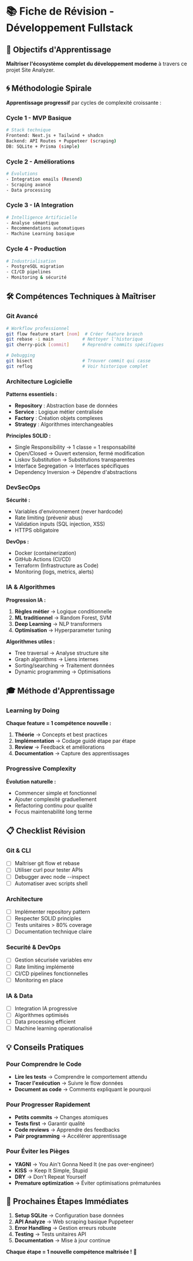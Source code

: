 # 📚 Fiche de Révision - Développement Fullstack

## 🎯 Objectifs d'Apprentissage

**Maîtriser l'écosystème complet du développement moderne** à travers ce projet Site Analyzer.

## 🌀 Méthodologie Spirale

**Apprentissage progressif** par cycles de complexité croissante :

### Cycle 1 - MVP Basique

```bash
# Stack technique
Frontend: Next.js + Tailwind + shadcn
Backend: API Routes + Puppeteer (scraping)
DB: SQLite + Prisma (simple)
```

### Cycle 2 - Améliorations

```bash
# Évolutions
- Integration emails (Resend)
- Scraping avancé
- Data processing
```

### Cycle 3 - IA Integration

```bash
# Intelligence Artificielle
- Analyse sémantique
- Recommendations automatiques
- Machine Learning basique
```

### Cycle 4 - Production

```bash
# Industrialisation
- PostgreSQL migration
- CI/CD pipelines
- Monitoring & sécurité
```

## 🛠️ Compétences Techniques à Maîtriser

### Git Avancé

```bash
# Workflow professionnel
git flow feature start [nom]  # Créer feature branch
git rebase -i main           # Nettoyer l'historique
git cherry-pick [commit]     # Reprendre commits spécifiques

# Debugging
git bisect                   # Trouver commit qui casse
git reflog                   # Voir historique complet
```

### Architecture Logicielle

**Patterns essentiels :**

- **Repository** : Abstraction base de données
- **Service** : Logique métier centralisée
- **Factory** : Création objets complexes
- **Strategy** : Algorithmes interchangeables

**Principles SOLID :**

- Single Responsibility → 1 classe = 1 responsabilité
- Open/Closed → Ouvert extension, fermé modification
- Liskov Substitution → Substitutions transparentes
- Interface Segregation → Interfaces spécifiques
- Dependency Inversion → Dépendre d'abstractions

### DevSecOps

**Sécurité :**

- Variables d'environnement (never hardcode)
- Rate limiting (prévenir abus)
- Validation inputs (SQL injection, XSS)
- HTTPS obligatoire

**DevOps :**

- Docker (containerization)
- GitHub Actions (CI/CD)
- Terraform (Infrastructure as Code)
- Monitoring (logs, metrics, alerts)

### IA & Algorithmes

**Progression IA :**

1. **Règles métier** → Logique conditionnelle
2. **ML traditionnel** → Random Forest, SVM
3. **Deep Learning** → NLP transformers
4. **Optimisation** → Hyperparameter tuning

**Algorithmes utiles :**

- Tree traversal → Analyse structure site
- Graph algorithms → Liens internes
- Sorting/searching → Traitement données
- Dynamic programming → Optimisations

## 🎓 Méthode d'Apprentissage

### Learning by Doing

**Chaque feature = 1 compétence nouvelle :**

1. **Théorie** → Concepts et best practices
2. **Implémentation** → Codage guidé étape par étape
3. **Review** → Feedback et améliorations
4. **Documentation** → Capture des apprentissages

### Progressive Complexity

**Évolution naturelle :**

- Commencer simple et fonctionnel
- Ajouter complexité graduellement
- Refactoring continu pour qualité
- Focus maintenabilité long terme

## 📋 Checklist Révision

### Git & CLI

- [ ] Maîtriser git flow et rebase
- [ ] Utiliser curl pour tester APIs
- [ ] Debugger avec node --inspect
- [ ] Automatiser avec scripts shell

### Architecture

- [ ] Implémenter repository pattern
- [ ] Respecter SOLID principles
- [ ] Tests unitaires > 80% coverage
- [ ] Documentation technique claire

### Securité & DevOps

- [ ] Gestion sécurisée variables env
- [ ] Rate limiting implémenté
- [ ] CI/CD pipelines fonctionnelles
- [ ] Monitoring en place

### IA & Data

- [ ] Integration IA progressive
- [ ] Algorithmes optimisés
- [ ] Data processing efficient
- [ ] Machine learning operationalisé

## 💡 Conseils Pratiques

### Pour Comprendre le Code

- **Lire les tests** → Comprendre le comportement attendu
- **Tracer l'exécution** → Suivre le flow données
- **Document as code** → Comments expliquant le pourquoi

### Pour Progresser Rapidement

- **Petits commits** → Changes atomiques
- **Tests first** → Garantir qualité
- **Code reviews** → Apprendre des feedbacks
- **Pair programming** → Accélérer apprentissage

### Pour Éviter les Pièges

- **YAGNI** → You Ain't Gonna Need It (ne pas over-engineer)
- **KISS** → Keep It Simple, Stupid
- **DRY** → Don't Repeat Yourself
- **Premature optimization** → Éviter optimisations prématurées

## 🚀 Prochaines Étapes Immédiates

1. **Setup SQLite** → Configuration base données
2. **API Analyze** → Web scraping basique Puppeteer
3. **Error Handling** → Gestion erreurs robuste
4. **Testing** → Tests unitaires API
5. **Documentation** → Mise à jour continue

**Chaque étape = 1 nouvelle compétence maîtrisée !** 🎯
